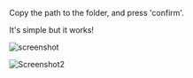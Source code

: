 Copy the path to the folder, and press 'confirm'.

It's simple but it works!

![screenshot](https://github.com/user-attachments/assets/016c39c6-0245-4114-a7f7-fb50c67420dd)

![Screenshot2](https://github.com/user-attachments/assets/d4dd3876-40d9-4b07-9e8f-bc6aed7a5fd9)
